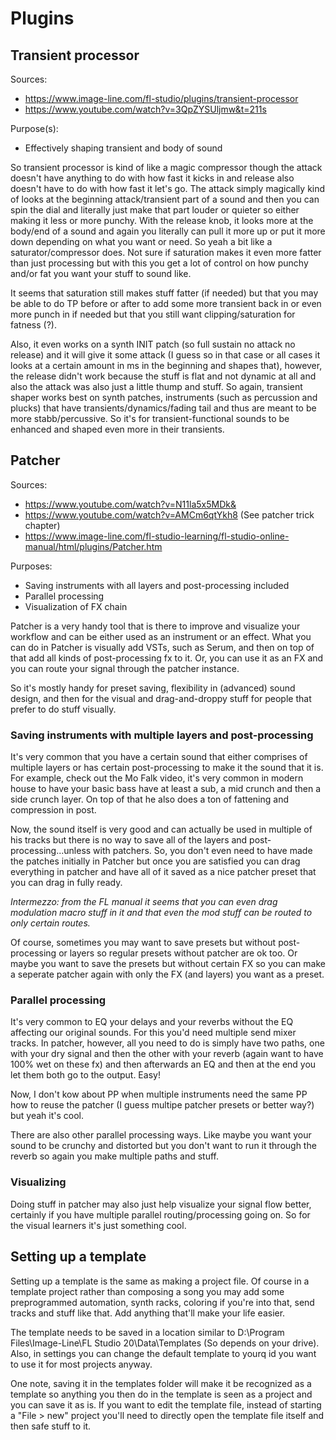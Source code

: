 # Plugins
## Transient processor
Sources:
- https://www.image-line.com/fl-studio/plugins/transient-processor
- https://www.youtube.com/watch?v=3QpZYSUljmw&t=211s

Purpose(s):
- Effectively shaping transient and body of sound

So transient processor is kind of like a magic compressor though the attack doesn't have anything to do with how fast it kicks in and release also doesn't have to do with how fast it let's go. The attack simply magically kind of looks at the beginning attack/transient part of a sound and then you can spin the dial and literally just make that part louder or quieter so either making it less or more punchy. With the release knob, it looks more at the body/end of a sound and again you literally can pull it more up or put it more down depending on what you want or need. So yeah a bit like a saturator/compressor does. Not sure if saturation makes it even more fatter than just processing but with this you get a lot of control on how punchy and/or fat you want your stuff to sound like.

It seems that saturation still makes stuff fatter (if needed) but that you may be able to do TP before or after to add some more transient back in or even more punch in if needed but that you still want clipping/saturation for fatness (?).

Also, it even works on a synth INIT patch (so full sustain no attack no release) and it will give it some attack (I guess so in that case or all cases it looks at a certain amount in ms in the beginning and shapes that), however, the release didn't work because the stuff is flat and not dynamic at all and also the attack was also just a little thump and stuff. So again, transient shaper works best on synth patches, instruments (such as percussion and plucks) that have transients/dynamics/fading tail and thus are meant to be more stabb/percussive. So it's for transient-functional sounds to be enhanced and shaped even more in their transients.

## Patcher
Sources:
- https://www.youtube.com/watch?v=N11la5x5MDk&
- https://www.youtube.com/watch?v=AMCm6qtYkh8 (See patcher trick chapter)
- https://www.image-line.com/fl-studio-learning/fl-studio-online-manual/html/plugins/Patcher.htm

Purposes:
- Saving instruments with all layers and post-processing included
- Parallel processing
- Visualization of FX chain

Patcher is a very handy tool that is there to improve and visualize your workflow and can be either used as an instrument or an effect. What you can do in Patcher is visually add VSTs, such as Serum, and then on top of that add all kinds of post-processing fx to it. Or, you can use it as an FX and you can route your signal through the patcher instance. 

So it's mostly handy for preset saving, flexibility in (advanced) sound design, and then for the visual and drag-and-droppy stuff for people that prefer to do stuff visually.

### Saving instruments with multiple layers and post-processing
It's very common that you have a certain sound that either comprises of multiple layers or has certain post-processing to make it the sound that it is. For example, check out the Mo Falk video, it's very common in modern house to have your basic bass have at least a sub, a mid crunch and then a side crunch layer. On top of that he also does a ton of fattening and compression in post. 

Now, the sound itself is very good and can actually be used in multiple of his tracks but there is no way to save all of the layers and post-processing...unless with patchers. So, you don't even need to have made the patches initially in Patcher but once you are satisfied you can drag everything in patcher and have all of it saved as a nice patcher preset that you can drag in fully ready.

*Intermezzo: from the FL manual it seems that you can even drag modulation macro stuff in it and that even the mod stuff can be routed to only certain routes.*

Of course, sometimes you may want to save presets but without post-processing or layers so regular presets without patcher are ok too. Or maybe you want to save the presets but without certain FX so you can make a seperate patcher again with only the FX (and layers) you want as a preset.

### Parallel processing
It's very common to EQ your delays and your reverbs without the EQ affecting our original sounds. For this you'd need multiple send mixer tracks. In patcher, however, all you need to do is simply have two paths, one with your dry signal and then the other with your reverb (again want to have 100% wet on these fx) and then afterwards an EQ and then at the end you let them both go to the output. Easy!

Now, I don't kow about PP when multiple instruments need the same PP how to reuse the patcher (I guess multipe patcher presets or better way?) but yeah it's cool.

There are also other parallel processing ways. Like maybe you want your sound to be crunchy and distorted but you don't want to run it through the reverb so again you make multiple paths and stuff.

### Visualizing
Doing stuff in patcher may also just help visualize your signal flow better, certainly if you have multiple parallel routing/processing going on. So for the visual learners it's just something cool.

## Setting up a template
Setting up a template is the same as making a project file. Of course in a template project rather than composing a song you may add some preprogrammed automation, synth racks, coloring if you're into that, send tracks and stuff like that. Add anything that'll make your life easier.

The template needs to be saved in a location similar to D:\Program Files\Image-Line\FL Studio 20\Data\Templates (So depends on your drive). Also, in settings you can change the default template to yourq id you want to use it for most projects anyway.

One note, saving it in the templates folder will make it be recognized as a template so anything you then do in the template is seen as a project and you can save it as is. If you want to edit the template file, instead of starting a "File > new" project you'll need to directly open the template file itself and then safe stuff to it.
